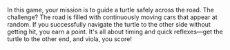 In this game, your mission is to guide a turtle safely across the road. The challenge? The road is filled with continuously moving cars that appear at random. If you successfully navigate the turtle to the other side without getting hit, you earn a point. It's all about timing and quick reflexes—get the turtle to the other end, and viola, you score!
